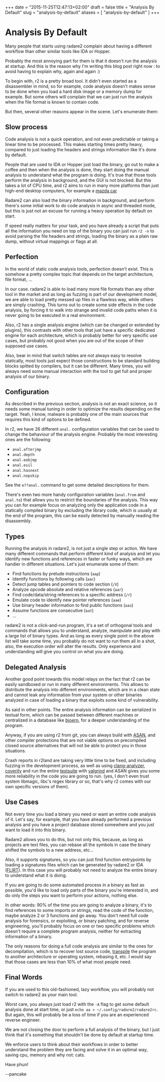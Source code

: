 +++
date = "2015-11-25T12:47:13+02:00"
draft = false
title = "Analysis By Default"
slug = "analysis-by-default"
aliases = [
	"analysis-by-default"
]
+++

Analysis By Default
===================

Many people that starts using radare2 complain about having a different
workflow than other similar tools like IDA or Hopper.

Probably the most annoying part for them is that it doesn't run the analysis at
startup.  And this is the reason why I'm writing this blog post right now : to
avoid having to explain why, again and again :)

To begin with, r2 is a pretty broad tool. It didn't even started as a
disassembler in mind, so for example, code analysis doesn't makes sense to be
done when you load a hard disk image or a memory dump for example. But some
others will complain that we can just run the analysis when the file format is
known to contain code.

But then, several other reasons appear in the scene. Let's enumerate them:

Slow process
------------

Code analysis is not a quick operation, and not even predictable or taking a
linear time to be processed. This makes starting times pretty heavy, compared
to just loading the headers and strings information like it's done by default.

People that are used to IDA or Hopper just load the binary, go out to make a
coffee and then when the analysis is done, they start doing the manual analysis
to understand what the program is doing. It's true that those tools perform the
analysis in background, and the GUI is not blocked. But this takes a lot of CPU
time, and r2 aims to run in many more platforms than just high-end desktop
computers, for example a [mazda car]( http://radare.today/posts/radare-0-9-9/ )

Radare2 can also load the binary information in background, and perform there's
some initial work to do code analysis in async and threaded mode, but this is
just not an excuse for running a heavy operation by default on start.

If speed really matters for your task, and you have already a script that puts
all the information you need on top of the binary you can just run `r2 -n` to
avoid parsing the file headers and strings, loading the binary as a plain raw
dump, without virtual mappings or flags at all.

Perfection
----------

In the world of static code analysis tools, perfection doesn't exist. This is
somehow a pretty complex topic that depends on the target architecture, file
format, ...

In our case. radare2 is able to load many more file formats than any other tool
in the market and as long as fuzzing is part of our development model, we are
able to load pretty messed up files in a flawless way, while others are simply
crashing. This turns out to create some side effects in the code analysis,
by forcing it to walk into strange and invalid code paths when it is never going
to be executed in a real environment.

Also, r2 has a single analysis engine (which can be changed or extended by
plugins), this contrasts with other tools that just have a specific dedicated
engine for each architecture, which is probably better for very specific use
cases, but probably not good when you are out of the scope of their supposed
use cases.

Also, bear in mind that switch tables are not always easy to resolve
statically, most tools just expect those constructions to be standard building
blocks spitted by compilers, but it can be different. Many times, you will
always need some manual interaction with the tool to get full and proper
analysis of our binary.

Configuration
-------------

As described in the previous section, analysis is not an exact science, so it
needs some manual tuning in order to optimize the results depending on the
target. Yeah, I know, malware is probably one of the main sources that requires
this kind of options to be defined.

In r2, we have 26 different `anal.` configuration variables that can be used to
change the behaviour of the analysis engine. Probably the most interesting ones
are the following:

* `anal.afterjmp`
* `anal.depth`
* `anal.eobjmp`
* `anal.esil`
* `anal.hasnext`
* `anal.nopskip`

See the `e??anal.` command to get some detailed descriptions for them.

There's even two more handy configuration variables (`anal.from` and `anal.to`)
that allows you to restrict the boundaries of the analysis. This way you can
for example focus on analyzing only the application code in a statically
compiled binary by excluding the library code, which is usually at the end
of the program, this can be easily detected by manually reading the
disassembly.

Types
-----

Running the analysis in radare2, is not just a single step or action. We have
many different commands that perform different kind of analysis and let you
identify new functions and references in faster or funky ways, which are
handier in different situations. Let's just enumerate some of them:

* Find functions by prelude instructions (`aap`)
* Identify functions by following calls (`aac`)
* Detect jump tables and pointers to code section (`/V`)
* Analyze opcode absolute and relative references (`aar`)
* Find code/data/string references to a specific address (`/r`)
* Emulate code to identify new pointer references (`aae`)
* Use binary header information to find public functions (`aas`)
* Assume functions are consecutive (`aat`)
* ...

radare2 is not a click-and-run program, it's a set of orthogonal tools and
commands that allows you to understand, analyze, manipulate and play with a
large list of binary types. And as long as every single point in the above
list will take some time, you probably do not want to run them all in a shot,
also, the execution order will alter the results. Only experience and
understanding will give you control on what you are doing.

Delegated Analysis
------------------

Another good point towards this model relays on the fact that r2 can be easily
sandboxed or run in many different environments. This allows to distribute the
analysis into different environments, which are in a clean state and cannot
leak any information from your system or other binaries analyzed in case of
loading a binary that exploits some kind of vulnerability.

As said in other points. The entire analysis information can be serialized in
textual form, which can be passed between different machines or centralized in
a database like [bjoern]( https://github.com/fabsx00/bjoern-radare ), for a
deeper understanding of the program.

Anyway, if you are using r2 from git, you can always build with [ASAN](
http://clang.llvm.org/docs/AddressSanitizer.html ), and other compiler
protections that are not viable options on precompiled closed source
alternatives that will not be able to protect you in those situations.

Crash reports in r2land are taking very little time to be fixed, and including
fuzzing in the development process, as well as using [clang-analyzer](
http://clang-analyzer.llvm.org/ ), [coverity]( https://www.coverity.com/ ) and
run the entire [testsuite]( https://github.com/radare/radare2-regressions )
with [valgrind]( http://valgrind.org/ ) and ASAN gives you some more
reliability in the code you are going to run. (yes, I don't even trust system
libmagic, libc's regex library or so, that's why r2 comes with our own specific
versions of them).


Use Cases
---------

Not every time you load a binary you need or want an entire code analysis of
it. Let's say, for example, that you have already performed a previous analysis
and you have a project database stored somewhere and you just want to load it
into this binary.

Radare2 allows you to do this, but not only this, because, as long as projects
are text files, you can rebase all the symbols in case the binary shifted the
symbols to a new address, etc...

Also, it supports signatures, so you can just find function entrypoints by
loading a signatures files which can be generated by radare2 or IDA ([FLIRT](
https://www.hex-rays.com/products/ida/tech/flirt/index.shtml )). In this case
you will probably not need to analyze the entire binary to understand what it
is doing.

If you are going to do some automated process in a binary as fast as possible,
you'd like to load only parts of the binary you're interested in,
and do only the steps you want to perform your actions, nothing else.

In other words: 90% of the time you are going to analyze a binary, it's to find
references to some imports or strings, read the code of the function, maybe
analyze 2 or 3 functions and go away. You don't need full code analysis for
forensics, or exploiting, or binary patching, and for reverse engineering,
you'll probably focus on one or two specific problems which doesn't require a
complete program analysis, neither for extracting information of a binary.

The only reasons for doing a full code analysis are similar to the ones for
decompilation, which is to recover lost source code, [transpile](
https://en.wikipedia.org/wiki/Source-to-source_compiler ) the program to
another architecture or operating system, rebasing it, etc. I would say that
those cases are less than 10% of what most people need.

Final Words
-----------

If you are used to this old-fashioned, lazy workflow, you will probably not switch to radare2 as your main tool.

Worst care, you always just load r2 with the `-A` flag to get some default
analysis done at start time, or just `echo aa > ~/.config/radare2/radare2rc`.
But again, this will probably be a loss of time if you are an experienced reverse engineer.

We are not closing the door to perform a full analysis of the binary, but I
just think that it's something that shouldn't be done by default at startup
time.

We enforce users to think about their workflows in order to better understand the
problem they are facing and solve it in an optimal way, saving cpu, memory and
why not: cats.


Have phun!

--pancake
